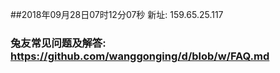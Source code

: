 ##2018年09月28日07时12分07秒 新址: 159.65.25.117
### 兔友常见问题及解答: https://github.com/wanggonging/d/blob/w/FAQ.md
